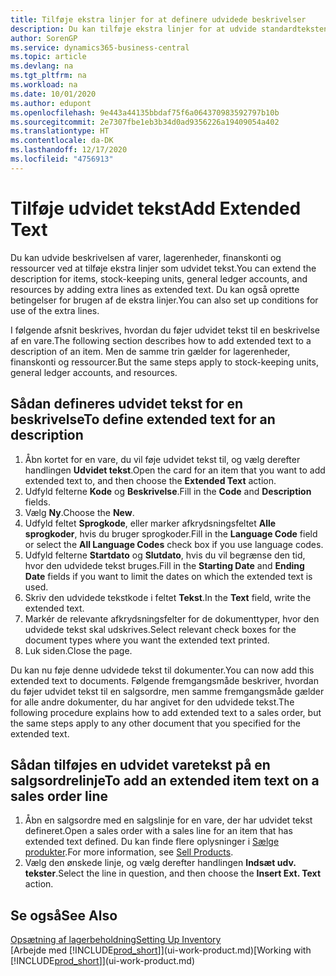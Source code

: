 ```yaml
---
title: Tilføje ekstra linjer for at definere udvidede beskrivelser
description: Du kan tilføje ekstra linjer for at udvide standardteksten, der beskriver en vare, en finanskonto og andre data.
author: SorenGP
ms.service: dynamics365-business-central
ms.topic: article
ms.devlang: na
ms.tgt_pltfrm: na
ms.workload: na
ms.date: 10/01/2020
ms.author: edupont
ms.openlocfilehash: 9e443a44135bbdaf75f6a064370983592797b10b
ms.sourcegitcommit: 2e7307fbe1eb3b34d0ad9356226a19409054a402
ms.translationtype: HT
ms.contentlocale: da-DK
ms.lasthandoff: 12/17/2020
ms.locfileid: "4756913"
---
```

# <a name="add-extended-text"></a><span data-ttu-id="67eb2-103">Tilføje udvidet tekst</span><span class="sxs-lookup"><span data-stu-id="67eb2-103">Add Extended Text</span></span>

<span data-ttu-id="67eb2-104">Du kan udvide beskrivelsen af varer, lagerenheder, finanskonti og ressourcer ved at tilføje ekstra linjer som udvidet tekst.</span><span class="sxs-lookup"><span data-stu-id="67eb2-104">You can extend the description for items, stock-keeping units, general ledger accounts, and resources by adding extra lines as extended text.</span></span> <span data-ttu-id="67eb2-105">Du kan også oprette betingelser for brugen af de ekstra linjer.</span><span class="sxs-lookup"><span data-stu-id="67eb2-105">You can also set up conditions for use of the extra lines.</span></span>  

<span data-ttu-id="67eb2-106">I følgende afsnit beskrives, hvordan du føjer udvidet tekst til en beskrivelse af en vare.</span><span class="sxs-lookup"><span data-stu-id="67eb2-106">The following section describes how to add extended text to a description of an item.</span></span> <span data-ttu-id="67eb2-107">Men de samme trin gælder for lagerenheder, finanskonti og ressourcer.</span><span class="sxs-lookup"><span data-stu-id="67eb2-107">But the same steps apply to stock-keeping units, general ledger accounts, and resources.</span></span>  

## <a name="to-define-extended-text-for-an-description"></a><span data-ttu-id="67eb2-108">Sådan defineres udvidet tekst for en beskrivelse</span><span class="sxs-lookup"><span data-stu-id="67eb2-108">To define extended text for an description</span></span>

1. <span data-ttu-id="67eb2-109">Åbn kortet for en vare, du vil føje udvidet tekst til, og vælg derefter handlingen **Udvidet tekst**.</span><span class="sxs-lookup"><span data-stu-id="67eb2-109">Open the card for an item that you want to add extended text to, and then choose the **Extended Text** action.</span></span>
2. <span data-ttu-id="67eb2-110">Udfyld felterne **Kode** og **Beskrivelse**.</span><span class="sxs-lookup"><span data-stu-id="67eb2-110">Fill in the **Code** and **Description** fields.</span></span>
3. <span data-ttu-id="67eb2-111">Vælg **Ny**.</span><span class="sxs-lookup"><span data-stu-id="67eb2-111">Choose the **New**.</span></span>
4. <span data-ttu-id="67eb2-112">Udfyld feltet **Sprogkode**, eller marker afkrydsningsfeltet **Alle sprogkoder**, hvis du bruger sprogkoder.</span><span class="sxs-lookup"><span data-stu-id="67eb2-112">Fill in the **Language Code** field or select the **All Language Codes** check box if you use language codes.</span></span>
5. <span data-ttu-id="67eb2-113">Udfyld felterne **Startdato** og **Slutdato**, hvis du vil begrænse den tid, hvor den udvidede tekst bruges.</span><span class="sxs-lookup"><span data-stu-id="67eb2-113">Fill in the **Starting Date** and **Ending Date** fields if you want to limit the dates on which the extended text is used.</span></span>
6. <span data-ttu-id="67eb2-114">Skriv den udvidede tekstkode i feltet **Tekst**.</span><span class="sxs-lookup"><span data-stu-id="67eb2-114">In the **Text** field, write the extended text.</span></span>
7. <span data-ttu-id="67eb2-115">Markér de relevante afkrydsningsfelter for de dokumenttyper, hvor den udvidede tekst skal udskrives.</span><span class="sxs-lookup"><span data-stu-id="67eb2-115">Select relevant check boxes for the document types where you want the extended text printed.</span></span>
8. <span data-ttu-id="67eb2-116">Luk siden.</span><span class="sxs-lookup"><span data-stu-id="67eb2-116">Close the page.</span></span>

<span data-ttu-id="67eb2-117">Du kan nu føje denne udvidede tekst til dokumenter.</span><span class="sxs-lookup"><span data-stu-id="67eb2-117">You can now add this extended text to documents.</span></span> <span data-ttu-id="67eb2-118">Følgende fremgangsmåde beskriver, hvordan du føjer udvidet tekst til en salgsordre, men samme fremgangsmåde gælder for alle andre dokumenter, du har angivet for den udvidede tekst.</span><span class="sxs-lookup"><span data-stu-id="67eb2-118">The following procedure explains how to add extended text to a sales order, but the same steps apply to any other document that you specified for the extended text.</span></span>  

## <a name="to-add-an-extended-item-text-on-a-sales-order-line"></a><span data-ttu-id="67eb2-119">Sådan tilføjes en udvidet varetekst på en salgsordrelinje</span><span class="sxs-lookup"><span data-stu-id="67eb2-119">To add an extended item text on a sales order line</span></span>

1. <span data-ttu-id="67eb2-120">Åbn en salgsordre med en salgslinje for en vare, der har udvidet tekst defineret.</span><span class="sxs-lookup"><span data-stu-id="67eb2-120">Open a sales order with a sales line for an item that has extended text defined.</span></span> <span data-ttu-id="67eb2-121">Du kan finde flere oplysninger i [Sælge produkter](sales-how-sell-products.md).</span><span class="sxs-lookup"><span data-stu-id="67eb2-121">For more information, see [Sell Products](sales-how-sell-products.md).</span></span>
2. <span data-ttu-id="67eb2-122">Vælg den ønskede linje, og vælg derefter handlingen **Indsæt udv. tekster**.</span><span class="sxs-lookup"><span data-stu-id="67eb2-122">Select the line in question, and then choose the **Insert Ext. Text** action.</span></span>

## <a name="see-also"></a><span data-ttu-id="67eb2-123">Se også</span><span class="sxs-lookup"><span data-stu-id="67eb2-123">See Also</span></span>

[<span data-ttu-id="67eb2-124">Opsætning af lagerbeholdning</span><span class="sxs-lookup"><span data-stu-id="67eb2-124">Setting Up Inventory</span></span>](inventory-setup-inventory.md)  
<span data-ttu-id="67eb2-125">[Arbejde med [!INCLUDE[prod_short](includes/prod_short.md)]](ui-work-product.md)</span><span class="sxs-lookup"><span data-stu-id="67eb2-125">[Working with [!INCLUDE[prod_short](includes/prod_short.md)]](ui-work-product.md)</span></span>

